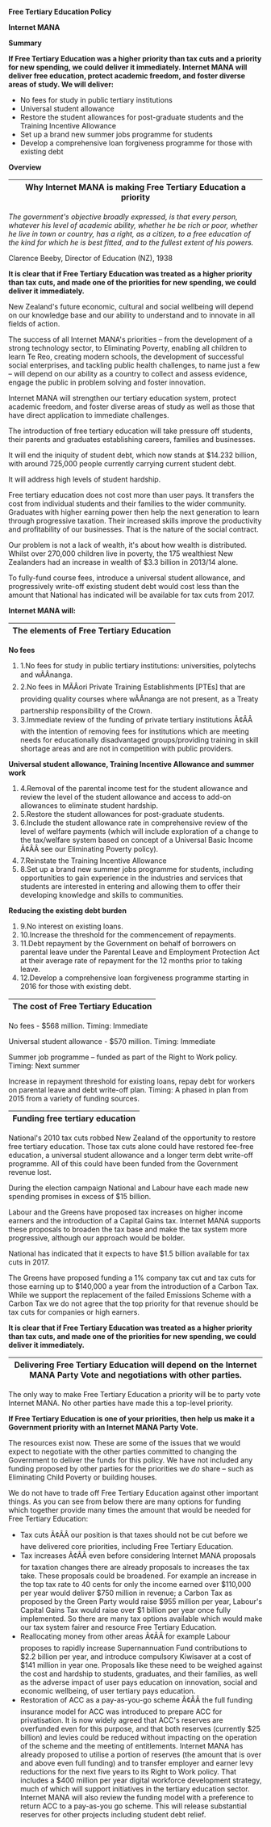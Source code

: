 **Free Tertiary Education Policy**

**Internet MANA**

**Summary**

**If Free Tertiary Education was a higher priority than tax cuts and a priority for new spending, we could deliver it immediately. Internet MANA will deliver free education, protect academic freedom, and foster diverse areas of study. We will deliver:**

- No fees for study in public tertiary institutions
- Universal student allowance
- Restore the student allowances for post-graduate students and the Training Incentive Allowance
- Set up a brand new summer jobs programme for students
- Develop a comprehensive loan forgiveness programme for those with existing debt

**Overview**

| **Why Internet MANA is making Free Tertiary Education a priority** |
| --- |

_The government's objective broadly expressed, is that every person, whatever his level of academic ability, whether he be rich or poor, whether he live in town or country, has a right, as a citizen, to a free education of the kind for which he is best fitted, and to the fullest extent of his powers._

Clarence Beeby, Director of Education (NZ), 1938

**It is clear that if Free Tertiary Education was treated as a higher priority than tax cuts, and made one of the priorities for new spending, we could deliver it immediately.**

New Zealand's future economic, cultural and social wellbeing will depend on our knowledge base and our ability to understand and to innovate in all fields of action.

The success of all Internet MANA's priorities – from the development of a strong technology sector, to Eliminating Poverty, enabling all children to learn Te Reo, creating modern schools, the development of successful social enterprises, and tackling public health challenges, to name just a few – will depend on our ability as a country to collect and assess evidence, engage the public in problem solving and foster innovation.

Internet MANA will strengthen our tertiary education system, protect academic freedom, and foster diverse areas of study as well as those that have direct application to immediate challenges.

The introduction of free tertiary education will take pressure off students, their parents and graduates establishing careers, families and businesses.

It will end the iniquity of student debt, which now stands at $14.232 billion, with around 725,000 people currently carrying current student debt.

It will address high levels of student hardship.

Free tertiary education does not cost more than user pays. It transfers the cost from individual students and their families to the wider community. Graduates with higher earning power then help the next generation to learn through progressive taxation. Their increased skills improve the productivity and profitability of our businesses.  That is the nature of the social contract.

Our problem is not a lack of wealth, it's about how wealth is distributed. Whilst over 270,000 children live in poverty, the 175 wealthiest New Zealanders had an increase in wealth of $3.3 billion in 2013/14 alone.

To fully-fund course fees, introduce a universal student allowance, and progressively write-off existing student debt would cost less than the amount that National has indicated will be available for tax cuts from 2017.

**Internet MANA will:**

| **The elements of Free Tertiary Education** |
| --- |

**No fees**

1. 1.No fees for study in public tertiary institutions: universities, polytechs and wÃÂnanga.
2. 2.No fees in MÃÂori Private Training Establishments [PTEs] that are providing quality courses where wÃÂnanga are not present, as a Treaty partnership responsibility of the Crown. 
3. 3.Immediate review of the funding of private tertiary institutions Ã¢ÂÂ with the intention of removing fees for institutions which are meeting needs for educationally disadvantaged groups/providing training in skill shortage areas and are not in competition with public providers.

**Universal student allowance, Training Incentive Allowance and summer work**

1. 4.Removal of the parental income test for the student allowance and review the level of the student allowance and access to add-on allowances to eliminate student hardship.
2. 5.Restore the student allowances for post-graduate students.
3. 6.Include the student allowance rate in comprehensive review of the level of welfare payments (which will include exploration of a change to the tax/welfare system based on concept of a Universal Basic Income Ã¢ÂÂ see our Eliminating Poverty policy).
4. 7.Reinstate the Training Incentive Allowance
5. 8.Set up a brand new summer jobs programme for students, including opportunities to gain experience in the industries and services that students are interested in entering and allowing them to offer their developing knowledge and skills to communities.

**Reducing the existing debt burden**

1. 9.No interest on existing loans.
2. 10.Increase the threshold for the commencement of repayments.
3. 11.Debt repayment by the Government on behalf of borrowers on parental leave under the Parental Leave and Employment Protection Act at their average rate of repayment for the 12 months prior to taking leave.
4. 12.Develop a comprehensive loan forgiveness programme starting in 2016 for those with existing debt. 

| **The cost of Free Tertiary Education** |
| --- |

No fees - $568 million. Timing: Immediate

Universal student allowance - $570 million. Timing: Immediate

Summer job programme – funded as part of the Right to Work policy. Timing: Next summer

Increase in repayment threshold for existing loans, repay debt for workers on parental leave and debt write-off plan. Timing: A phased in plan from 2015 from a variety of funding sources.

| **Funding free tertiary education** |
| --- |

National's 2010 tax cuts robbed New Zealand of the opportunity to restore free tertiary education. Those tax cuts alone could have restored fee-free education, a universal student allowance and a longer term debt write-off programme. All of this could have been funded from the Government revenue lost.

During the election campaign National and Labour have each made new spending promises in excess of $15 billion.

Labour and the Greens have proposed tax increases on higher income earners and the introduction of a Capital Gains tax. Internet MANA supports these proposals to broaden the tax base and make the tax system more progressive, although our approach would be bolder.

National has indicated that it expects to have $1.5 billion available for tax cuts in 2017.

The Greens have proposed funding a 1% company tax cut and tax cuts for those earning up to $140,000 a year from the introduction of a Carbon Tax. While we support the replacement of the failed Emissions Scheme with a Carbon Tax we do not agree that the top priority for that revenue should be tax cuts for companies or high earners.

**It is clear that if Free Tertiary Education was treated as a higher priority than tax cuts, and made one of the priorities for new spending, we could deliver it immediately.**

| **Delivering Free Tertiary Education will depend on the Internet MANA Party Vote and negotiations with other parties.** |
| --- |

The only way to make Free Tertiary Education a priority will be to party vote Internet MANA. No other parties have made this a top-level priority.

**If Free Tertiary Education is one of your priorities, then help us make it a Government priority with an Internet MANA Party Vote.**

The resources exist now. These are some of the issues that we would expect to negotiate with the other parties committed to changing the Government to deliver the funds for this policy. We have not included any funding proposed by other parties for the priorities we _do_ share – such as Eliminating Child Poverty or building houses.

We do not have to trade off Free Tertiary Education against other important things. As you can see from below there are many options for funding which together provide many times the amount that would be needed for Free Tertiary Education:

- Tax cuts Ã¢ÂÂ our position is that taxes should not be cut before we have delivered core priorities, including Free Tertiary Education.
- Tax increases Ã¢ÂÂ even before considering Internet MANA proposals for taxation changes there are already proposals to increases the tax take. These proposals could be broadened. For example an increase in the top tax rate to 40 cents for only the income earned over $110,000 per year would deliver $750 million in revenue; a Carbon Tax as proposed by the Green Party would raise $955 million per year, Labour's Capital Gains Tax would raise over $1 billion per year once fully implemented. So there are many tax options available which would make our tax system fairer and resource Free Tertiary Education.
- Reallocating money from other areas Ã¢ÂÂ for example Labour proposes to rapidly increase Supernannuation Fund contributions to $2.2 billion per year, and introduce compulsory Kiwisaver at a cost of $141 million in year one. Proposals like these need to be weighed against the cost and hardship to students, graduates, and their families, as well as the adverse impact of user pays education on innovation, social and economic wellbeing, of user tertiary pays education.
- Restoration of ACC as a pay-as-you-go scheme Ã¢ÂÂ the full funding insurance model for ACC was introduced to prepare ACC for privatisation. It is now widely agreed that ACC's reserves are overfunded even for this purpose, and that both reserves (currently $25 billion) and levies could be reduced without impacting on the operation of the scheme and the meeting of entitlements. Internet MANA has already proposed to utilise a portion of reserves (the amount that is over and above even full funding) and to transfer employer and earner levy reductions for the next five years to its Right to Work policy. That includes a $400 million per year digital workforce development strategy, much of which will support initiatives in the tertiary education sector. Internet MANA will also review the funding model with a preference to return ACC to a pay-as-you go scheme. This will release substantial reserves for other projects including student debt relief.